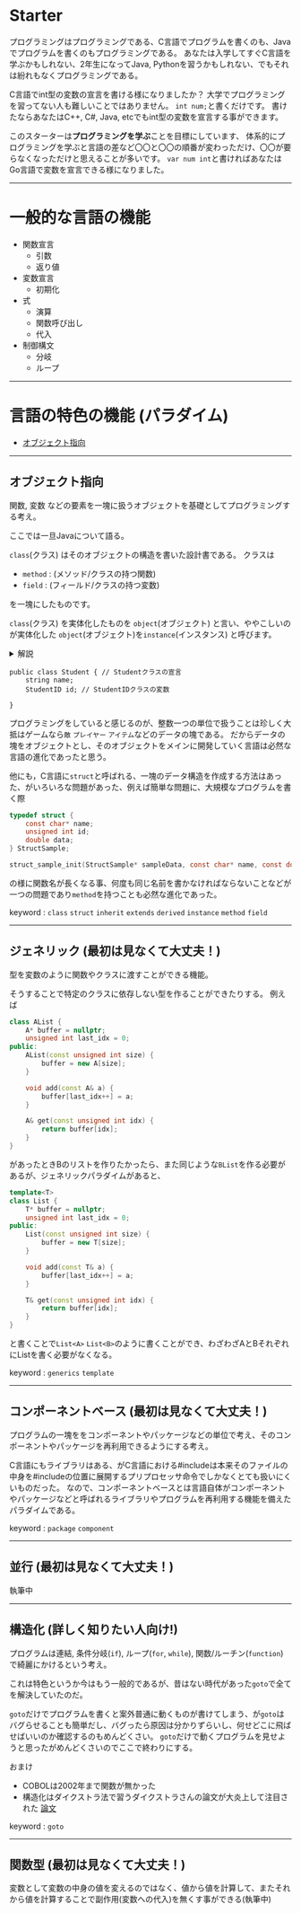 # Starter
プログラミングはプログラミングである、C言語でプログラムを書くのも、Javaでプログラムを書くのもプログラミングである。
あなたは入学してすぐC言語を学ぶかもしれない、2年生になってJava, Pythonを習うかもしれない、でもそれは紛れもなくプログラミングである。

C言語でint型の変数の宣言を書ける様になりましたか？ 大学でプログラミングを習ってない人も難しいことではありません。
`int num;`と書くだけです。
書けたならあなたはC++, C#, Java, etcでもint型の変数を宣言する事ができます。

このスターターは**プログラミングを学ぶ**ことを目標にしています、
体系的にプログラミングを学ぶと言語の差など〇〇と〇〇の順番が変わっただけ、〇〇が要らなくなっただけと思えることが多いです。
`var num int`と書ければあなたはGo言語で変数を宣言できる様になりました。

***
# 一般的な言語の機能
- 関数宣言
  - 引数
  - 返り値
- 変数宣言
  - 初期化
- 式
  - 演算
  - 関数呼び出し
  - 代入
- 制御構文
  - 分岐
  - ループ
***
# 言語の特色の機能 (パラダイム)
- [オブジェクト指向](#オブジェクト指向)
***
## オブジェクト指向
関数, 変数 などの要素を一塊に扱うオブジェクトを基礎としてプログラミングする考え。

ここでは一旦Javaについて語る。

`class`(クラス) はそのオブジェクトの構造を書いた設計書である。
クラスは
- `method` : (メソッド/クラスの持つ関数)
- `field` : (フィールド/クラスの持つ変数)

を一塊にしたものです。

`class`(クラス) を実体化したものを `object`(オブジェクト) と言い、ややこしいのが実体化した `object`(オブジェクト)を`instance`(インスタンス) と呼びます。

<details><summary>解説</summary>
  
**違いなし！！**

`object`と`instance`の違いに定義はなくみんな感覚的に呼び分けてるし、さっきまで`instance`と言っていたのに`object`と言っても全然通じます。
オブジェクトってなんなんでしょうね。

`javax`というJavaの公式のパッケージの中には`ObjectInstance`という`class`があります、インスタンスってなんなんでしょうね。

java的には`new`されたものが、`instance`で、すべてのクラスは`object`であり、すべてのクラスを実体化したものも`object`でありそうです。
多分オブジェクトが好きすぎてなんでもオブジェクトにしちゃったんじゃないですかね。

</details>

```
public class Student { // Studentクラスの宣言
    string name;
    StudentID id; // StudentIDクラスの変数
    
}
```

プログラミングをしていると感じるのが、整数一つの単位で扱うことは珍しく大抵はゲームなら`敵` `プレイヤー` `アイテム`などのデータの塊である。
だからデータの塊をオブジェクトとし、そのオブジェクトをメインに開発していく言語は必然な言語の進化であったと思う。

他にも，C言語に`struct`と呼ばれる、一塊のデータ構造を作成する方法はあった、がいろいろな問題があった、例えば簡単な問題に、大規模なプログラムを書く際
```C
typedef struct {
    const char* name;
    unsigned int id;
    double data;
} StructSample;

struct_sample_init(StructSample* sampleData, const char* name, const double data);
```
の様に関数名が長くなる事、何度も同じ名前を書かなければならないことなどが一つの問題であり`method`を持つことも必然な進化であった。

keyword : `class` `struct` `inherit` `extends` `derived` `instance` `method` `field`
***
## ジェネリック (最初は見なくて大丈夫！)
型を変数のように関数やクラスに渡すことができる機能。

そうすることで特定のクラスに依存しない型を作ることができたりする。
例えば
```C++
class AList {
    A* buffer = nullptr;
    unsigned int last_idx = 0;
public:
    AList(const unsigned int size) {
        buffer = new A[size];
    }

    void add(const A& a) {
        buffer[last_idx++] = a;
    }

    A& get(const unsigned int idx) {
        return buffer[idx];
    }
}
```
があったときBのリストを作りたかったら、また同じような`BList`を作る必要があるが、ジェネリックパラダイムがあると、
```C++
template<T>
class List {
    T* buffer = nullptr;
    unsigned int last_idx = 0;
public:
    List(const unsigned int size) {
        buffer = new T[size];
    }

    void add(const T& a) {
        buffer[last_idx++] = a;
    }

    T& get(const unsigned int idx) {
        return buffer[idx];
    }
}
```
と書くことで`List<A>` `List<B>`のように書くことができ、わざわざAとBそれぞれにListを書く必要がなくなる。

keyword : `generics` `template`
***
## コンポーネントベース (最初は見なくて大丈夫！)
プログラムの一塊ををコンポーネントやパッケージなどの単位で考え、そのコンポーネントやパッケージを再利用できるようにする考え。

C言語にもライブラリはある、がC言語における#includeは本来そのファイルの中身を#includeの位置に展開するプリプロセッサ命令でしかなくとても扱いにくいものだった。
なので、コンポーネントベースとは言語自体がコンポーネントやパッケージなどと呼ばれるライブラリやプログラムを再利用する機能を備えたパラダイムである。

keyword : `package` `component`
***
## 並行 (最初は見なくて大丈夫！)
執筆中
***
## 構造化 (詳しく知りたい人向け!)
プログラムは連結, 条件分岐(`if`), ループ(`for`, `while`), 関数/ルーチン(`function`) で綺麗にかけるという考え。

これは特色というか今はもう一般的であるが、昔はない時代があった`goto`で全てを解決していたのだ。

`goto`だけでプログラムを書くと案外普通に動くものが書けてしまう、が`goto`はバグらせることも簡単だし、バグったら原因は分かりずらいし、何せどこに飛ばせばいいのか確認するのもめんどくさい。
`goto`だけで動くプログラムを見せようと思ったがめんどくさいのでここで終わりにする。

おまけ
- COBOLは2002年まで関数が無かった
- 構造化はダイクストラ法で習うダイクストラさんの論文が大炎上して注目された [論文](https://homepages.cwi.nl/~storm/teaching/reader/Dijkstra68.pdf)

keyword : `goto`
***
## 関数型 (最初は見なくて大丈夫！)
変数として変数の中身の値を変えるのではなく、値から値を計算して、またそれから値を計算することで副作用(変数への代入)を無くす事ができる(執筆中)
